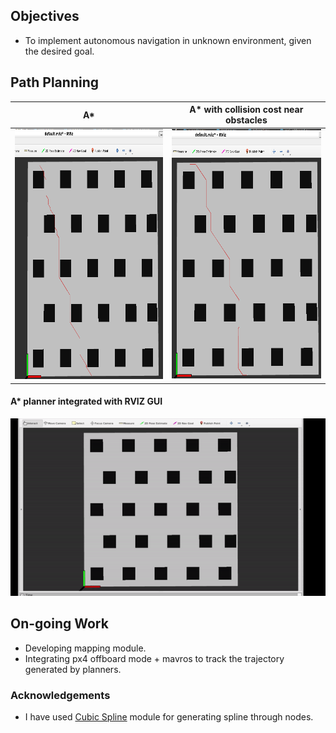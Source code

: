 
## Objectives
* To implement autonomous navigation in unknown environment, given the desired goal.

## Path Planning

A*      |  A* with collision cost near obstacles
:-------------------------:|:-------------------------:
<img src="https://github.com/Ayush1285/quadrotor_navigation/blob/main/results/astar.png" height="400"> | <img src="https://github.com/Ayush1285/quadrotor_navigation/blob/main/results/astarwithcollisioncost.png" height="400">


#### A* planner integrated with RVIZ GUI
![](https://github.com/Ayush1285/quadrotor_navigation/blob/main/results/astar_rviz.gif)


## On-going Work
* Developing mapping module.
* Integrating px4 offboard mode + mavros to track the trajectory generated by planners.


### Acknowledgements
* I have used [Cubic Spline](https://github.com/AtsushiSakai/PythonRobotics/tree/master/PathPlanning/CubicSpline) module for generating spline through nodes.


